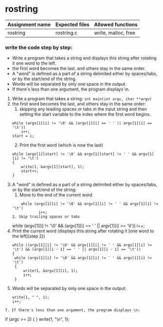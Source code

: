 # rostring

| Assignment name | Expected files | Allowed functions |
| --------------- | -------------  | ----------------- |
| rostring        | rostring.c     | write, malloc, free             |

### write the code step by step:
* Write a program that takes a string and displays this string after rotating it one word to the left.
* the first word becomes the last, and others stay in the same order.
* A "word" is defined as a part of a string delimited either by spaces/tabs, or by the start/end of the string.
* Words will be separated by only one space in the output.
* If there's less than one argument, the program displays \n.

1. Write a program that takes a string: ``` int	main(int argc, char **argv) ```
2. the first word becomes the last, and others stay in the same order:
	1. skipping any leading spaces or tabs in the input string and then setting the start variable to the index where the first word begins.
	```
 	while (argv[1][i] != '\0' && (argv[1][i] == ' ' || argv[1][i] == '\t'))
		i++;
	start = i;
 	```
   	2.  Print the first word (which is now the last)
	```
 	while (argv[1][start] != '\0' && argv[1][start] != ' ' && argv[1][i] != '\t')
	{
		write(1, &argv[1][start], 1);
		start++;
	}
 	```
3. A "word" is defined as a part of a string delimited either by spaces/tabs, or by the start/end of the string:
	1. Move to the end of the current word
	```
    	while (argv[1][i] != '\0' && argv[1][i] != ' ' && argv[1][i] != '\t')
                i++;
   	2. Skip trailing spaces or tabs
	```
	while (argv[1][i] != '\0' && (argv[1][i] == ' ' || argv[1][i] == '\t'))
                i++;
5. Print the current word (displays this string after rotating it [one word to the left](step 2))
   ```
   while ((argv[1][i] != '\0' && argv[1][i] != ' ' && argv[1][i] != '\t') && (argv[1][i - 1] == ' ' || argv[1][i - 1] == '\t'))
   {
	while (argv[1][i] != '\0' && argv[1][i] != ' ' && argv[1][i] != '\t')
	{
		write(1, &argv[1][i], 1);
		i++;
	}
6.  Words will be separated by only one space in the output:
    ```
   	write(1, " ", 1);
	i++;
   ```
7. If there's less than one argument, the program displays \n:
```
if (argc >= 2)
{
}
write(1, "\n", 1);
```
